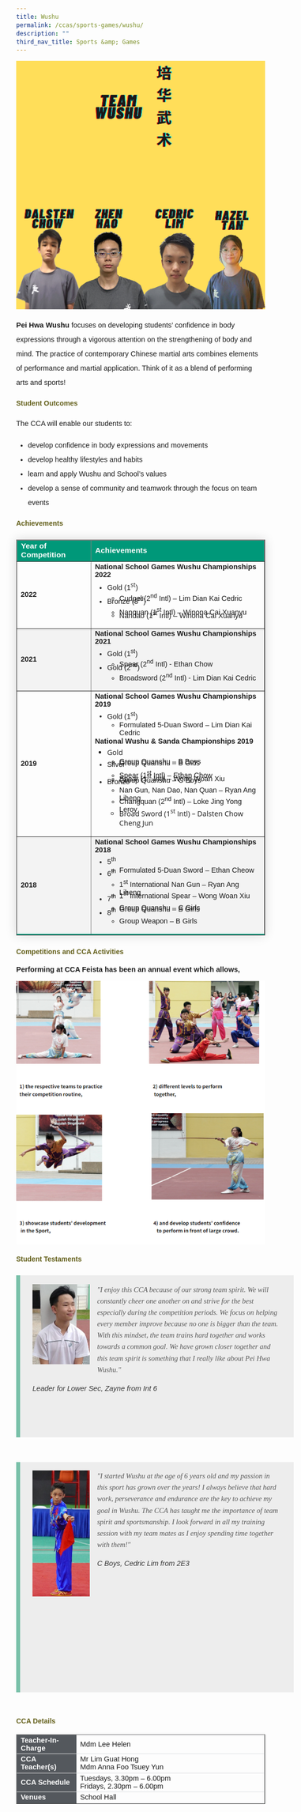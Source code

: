 ```yaml
---
title: Wushu
permalink: /ccas/sports-games/wushu/
description: ""
third_nav_title: Sports &amp; Games
---
```

<img src="/images/wushu1.png">


<p style="font-size:14.5px; line-height:2;font-family:sans-serif;"><strong style="font-family:sans-serif;">Pei Hwa Wushu</strong> focuses on developing students’ confidence in body expressions through a vigorous attention on the strengthening of body and mind. The practice of contemporary Chinese martial arts combines elements of performance and martial application. Think of it as a blend of performing arts and sports!</p>

<h4 style="color:#635f1a;font-family:sans-serif;font-weight:bold;">Student Outcomes</h4>

<p style="font-size:14.5px; line-height:2;margin-top:15px; font-family:sans-serif;">The CCA will enable our students to:</p>

<ul style="margin-top:5px">
<li style="font-size:14.5px; line-height:2;font-family:sans-serif;"> develop confidence in body expressions and movements</li>
<li style="font-size:14.5px; line-height:2;font-family:sans-serif;"> develop healthy lifestyles and habits</li>
<li style="font-size:14.5px; line-height:2;font-family:sans-serif;"> learn and apply Wushu and School’s values</li>
<li style="font-size:14.5px; line-height:2;font-family:sans-serif;"> develop a sense of community and teamwork through the focus on team events</li>
</ul>
	
<h4 style="color:#635f1a;font-weight:bold;font-family:sans-serif;">Achievements</h4>

<table border="1" style="border-collapse: collapse;margin: 25px 0;font-size:14.5px;font-family: sans-serif;box-shadow: 0 0 20px rgba(0, 0, 0, 0.15); width:100%;">
<thead style="background-color: #009879; font-weight: bold; font-size: 15.5px;">
<tr>
				<td style="text-align:left;color:white; width:30%;font-family:sans-serif;">Year of Competition</td>
				<td style="text-align:left;color:white;font-family:sans-serif;">Achievements</td>
			</tr>
</thead>
	
<tbody>
<tr style="font-size:14.5px;">
		<td><strong style="font-family:sans-serif;">2022</strong></td>
		<td style="margin-bottom:-10px;">
			<strong style="font-family:sans-serif;">National School Games Wushu Championships 2022</strong>
			<br>
			<ul>
				<li style="font-size:14.5px;margin-bottom:-13px;margin-top:-10px;font-family:sans-serif;">Gold (1<sup style="font-family:Open Sans;">st</sup>)</li>
			    	<ul>
						<li style="font-size:14.5px;margin-bottom:-13px;margin-top:-10px;font-family:sans-serif;">Cudgel (2<sup style="font-family:sans-serif;">nd</sup> Intl) – Lim Dian Kai Cedric</li>
					</ul>
				<li style="font-size:14.5px;margin-bottom:-13px;margin-top:-10px;font-family:sans-serif;">Bronze (3<sup style="font-family:sans-serif;">rd</sup>)</li>
					<ul>
						<li style="font-size:14.5px;margin-bottom:-13px;margin-top:-10px;font-family:sans-serif;">Nanquan (1<sup style="font-family:sans-serif;">st</sup> Intl) – Winona Cai Xuanyu</li>
						<li style="font-size:14.5px;margin-bottom:5px;font-family:sans-serif;">Nandao (1<sup style="font-family:sans-serif;">st</sup> Intl) – Winona Cai Xuanyu</li>
					</ul>
			</ul>
		</td>
</tr>

<tr style="background-color:#f3f3f3;font-size:14.5px;">
		<td><strong style="font-family:sans-serif;">2021</strong></td>
		<td style="font-size:14.5px;margin-bottom:-10px;">
			<strong style="font-family:sans-serif;">National School Games Wushu Championships 2021</strong>
			<br>
			<ul>
				<li style="font-size:14.5px;margin-bottom:-13px;margin-top:-10px;font-family:sans-serif;">Gold (1<sup style="font-family:sans-serif;">st</sup>)</li>
			    	<ul>
						<li style="font-size:14.5px;margin-bottom:-13px;margin-top:-10px;font-family:sans-serif;">Spear (2<sup style="font-family:sans-serif;">nd</sup> Intl) - Ethan Chow</li>
					</ul>
				<li style="font-size:14.5px;margin-bottom:-13px;margin-top:-10px;font-family:sans-serif;">Gold (2<sup style="font-family:sans-serif;">nd</sup>)</li>
					<ul>
						<li style="font-size:14.5px;margin-bottom:5px;margin-top:-10px;font-family:sans-serif;">Broadsword (2<sup style="font-family:sans-serif;">nd</sup> Intl) - Lim Dian Kai Cedric</li>
					</ul>
			</ul>
		</td>
</tr>
	
<tr style="font-size:14.5px;">
		<td><strong style="font-family:sans-serif;">2019</strong></td>
		<td style="font-size:14.5px;margin-bottom:-10px;">
			<strong style="font-family:sans-serif;">National School Games Wushu Championships 2019</strong>
		<br>
			<ul>
				<li style="font-size:14.5px;margin-bottom:-13px;margin-top:-10px;font-family:sans-serif;">Gold (1<sup style="font-family:sans-serif;">st</sup>)</li>
			    	<ul>
						<li style="font-size:14.5px;margin-bottom:-13px;margin-top:-10px;font-family:sans-serif;">Formulated 5-Duan Sword – Lim Dian Kai Cedric</li>
					</ul>
			</ul>
		<strong style="font-family:sans-serif;">National Wushu &amp; Sanda Championships 2019</strong>
		<br>
		<ul>
				<li style="font-size:14.5px;margin-bottom:-13px;margin-top:-10px;font-family:Open Sans;">Gold</li>
			    	<ul>
						<li style="font-size:14.5px;margin-bottom:-13px;margin-top:-10px;font-family:sans-serif;">Group Quanshu – B Boys</li>
						<li style="font-size:14.5px;margin-bottom:-13px;margin-top:-10px;sans-serif;">Group Quanshu – B Girls</li>
					</ul>
				<li style="font-size:14.5px;margin-bottom:-13px;margin-top:-10px;font-family:sans-serif;">Silver</li>
					<ul>
						<li style="font-size:14.5px;margin-bottom:-13px;margin-top:-10px;font-family:sans-serif;">Spear (1<sup style="font-family:sans-serif;">st</sup> Intl) – Ethan Chow</li>
						<li style="font-size:14.5px;margin-bottom:-13px;margin-top:-10px;font-family:sans-serif;">Spear (1<sup style="font-family:sans-serif;">st</sup> Intl) – Wong Woan Xiu</li>
						<li style="font-size:14.5px;margin-bottom:-13px;margin-top:-10px;font-family:sans-serif;">Group Quanshu – C Boys</li>
					</ul>
				<li style="font-size:14.5px;margin-bottom:-13px;margin-top:-10px;font-family:sans-serif;">Bronze</li>
					<ul>
						<li style="font-size:14.5px;margin-bottom:-13px;margin-top:-10px;font-family:sans-serif;">Nan Gun, Nan Dao, Nan Quan – Ryan Ang Liheng</li>
						<li style="font-size:14.5px;margin-bottom:-13px;margin-top:-10px;font-family:sans-serif;">Changquan (2<sup style="font-family:sans-serif;">nd</sup> Intl) – Loke Jing Yong Leroy</li>
						<li style="font-size:14.5px;margin-bottom:5px;margin-top:-10px;font-family:Open Sans;">Broad Sword (1<sup style="font-family:Open Sans;">st</sup> Intl) – Dalsten Chow Cheng Jun</li>
					</ul>
			</ul>
		</td>
</tr>
	
<tr style="border-bottom: 2px solid #009879; font-size:14.5px;background-color:#f3f3f3;">
		<td><strong style="font-family:sans-serif;">2018</strong></td>
		<td style="font-size:14.5px;margin-bottom:-10px;">
			<strong style="font-family:sans-serif;">National School Games Wushu Championships 2018</strong>
			<br>
			<ul>
				<li style="font-size:14.5px;margin-bottom:-13px;margin-top:-10px;font-family:sans-serif;">5<sup style="font-family:sans-serif;">th</sup></li>
			    	<ul>
						<li style="font-size:14.5px;margin-bottom:-13px;margin-top:-10px;font-family:sans-serif;">Formulated 5-Duan Sword – Ethan Cheow</li>
					</ul>
				<li style="font-size:14.5px;margin-bottom:-13px;margin-top:-10px;font-family:sans-serif;">6<sup style="font-family:sans-serif;">th</sup></li>
					<ul>
						<li style="font-size:14.5px;margin-bottom:-13px;margin-top:-10px;font-family:sans-serif;">1<sup style="font-family:sans-serif;">st</sup> International Nan Gun – Ryan Ang Liheng</li>
						<li style="font-size:14.5px;margin-bottom:-13px;margin-top:-10px;font-family:sans-serif;">1<sup style="font-family:sans-serif;">st</sup> International Spear – Wong Woan Xiu</li>
					</ul>
				<li style="font-size:14.5px;margin-bottom:-13px;margin-top:-10px;font-family:sans-serif;">7<sup style="font-family:sans-serif;">th</sup></li>
			    	<ul>
						<li style="font-size:14.5px;margin-bottom:-13px;margin-top:-10px;font-family:sans-serif;">Group Quanshu – C Girls</li>
						<li style="font-size:14.5px;margin-bottom:-13px;margin-top:-10px;font-family:sans-serif;">Group Quanshu – B Girls</li>
					</ul>
				<li style="font-size:14.5px;margin-bottom:-13px;margin-top:-10px;font-family:sans-serif;">8<sup style="font-family:sans-serif;">th</sup></li>
					<ul>
						<li style="font-size:14.5px;margin-bottom:5px;margin-top:-10px;font-family:sans-serif;">Group Weapon – B Girls</li>
					</ul>
			</ul>
		</td>
</tr>
									
</tbody>
</table>

<h4 style="color:#635f1a;font-family:sans-serif;font-weight:bold;">Competitions and CCA Activities</h4>

<p style="font-size:14.5px;"><strong style="font-family:sans-serif;">Performing at CCA Feista has been an annual event which allows,&nbsp;</strong></p>

<img src="/images/wushu2.png">

<h4 style="color:#635f1a;margin-bottom:-25px;font-family:sans-serif;font-weight:bold;">Student Testaments</h4>
<blockquote style="font-size: 14.5px;width:100%;margin:50px auto;font-family:serif;font-style:italic;color: #555555;padding:1.2em 25px 1.2em 25px;border-left:8px solid #78C0A8 ;line-height:1.6;position: relative;background:#EDEDED;">
	<img align="left" alt="" src="/images/wushu3.jpeg" style="width: 23%;margin-right:15px;">
	"I enjoy this CCA because of our strong team spirit. We will constantly cheer one another on and strive for the best especially during the competition periods. We focus on helping every member improve because no one is bigger than the team. With this mindset, the team trains hard together and works towards a common goal. We have grown closer together and this team spirit is something that I really like about Pei Hwa Wushu."
	<span style="display:block; color:#333333; margin-top:1em;font-size:14.5px;"><em style="font-family:sans-serif;">Leader for Lower Sec, Zayne from Int 6</em></span><br><br><br>
	
</blockquote>


<blockquote style="font-size: 14.5px;width:100%;margin:50px auto;font-family:serif;font-style:italic;color: #555555;padding:1.2em 25px 1.2em 25px;border-left:8px solid #78C0A8 ;line-height:1.6;position: relative;background:#EDEDED;">
		<img align="left" alt="" src="/images/wushu4.jpg" style="width: 23%;margin-right:15px;">
	"I started Wushu at the age of 6 years old and my passion in this sport has grown over the years! I always believe that hard work, perseverance and endurance are the key to achieve my goal in Wushu. The CCA has taught me the importance of team spirit and sportsmanship. I look forward in all my training session with my team mates as I enjoy spending time together with them!"
 		 <span style="display:block; color:#333333; margin-top:1em;font-size:14.5px;"><em style="font-family:sans-serif;">C Boys, Cedric Lim from 2E3</em></span><br><br><br><br><br><br><br><br><br><br>
</blockquote>

<h4 style="color:#635f1a;font-weight:bold;font-family:sans-serif;">CCA Details</h4>
<table border="1" style="width:100%;">
	<tbody>
		<tr>
			<td style="background-color: #54585d; font-weight: bold; font-size: 14.5px; border: 1px solid #54585d; color:white;border-bottom: 1px solid #dddddd;width:24%;font-family:sans-serif;">Teacher-In-Charge</td>
			<td style="border: 1px solid #dddfe1;font-size: 14.5px;font-family:sans-serif;">Mdm Lee Helen</td>
		</tr>

<tr>
			<td style="background-color: #54585d; font-weight: bold; font-size: 14.5px; border: 1px solid #54585d;border-bottom: 1px solid #dddddd; color:white;font-family:sans-serif;">CCA Teacher(s)</td>
			<td style="border: 1px solid #dddfe1;font-size: 14.5px;font-family:sans-serif;">Mr Lim Guat Hong<br>Mdm Anna Foo Tsuey Yun</td>
		</tr>

<tr>
			<td style="background-color: #54585d; font-weight: bold; font-size: 14.5px; border: 1px solid #54585d; color:white;border-bottom: 1px solid #dddddd;font-family:sans-serif;">CCA Schedule</td>
			<td style="border: 1px solid #dddfe1;font-size: 14.5px;font-family:sans-serif;">Tuesdays, 3.30pm – 6.00pm<br>Fridays, 2.30pm – 6.00pm</td>
		</tr>
		
<tr>
			<td style="background-color: #54585d; font-weight: bold; font-size: 14.5px; border: 1px solid #54585d; color:white;font-family:sans-serif;">Venues</td>
			<td style="border: 1px solid #dddfe1;font-size: 14.5px;font-family:sans-serif;">School Hall</td>
		</tr>
		
</tbody>
	</table>